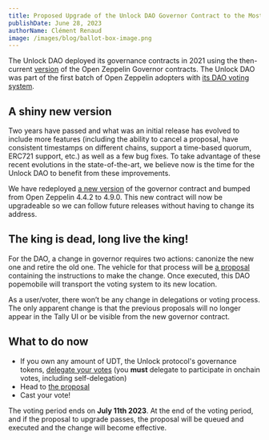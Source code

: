 ```yaml
---
title: Proposed Upgrade of the Unlock DAO Governor Contract to the Most Recent Version
publishDate: June 28, 2023
authorName: Clément Renaud
image: /images/blog/ballot-box-image.png
---
```



The Unlock DAO deployed its governance contracts in 2021 using the then-current [version](https://blog.openzeppelin.com/governor-smart-contract) of the Open Zeppelin Governor contracts. The Unlock DAO was part of the first batch of Open Zeppelin adopters with [its DAO voting system](https://unlock-protocol.com/blog/unlock-dao).

## **A shiny new version**

Two years have passed and what was an initial release has evolved to include more features (including the ability to cancel a proposal, have consistent timestamps on different chains, support a time-based quorum, ERC721 support, etc.) as well as a few bug fixes. To take advantage of these recent evolutions in the state-of-the-art, we believe now is the time for the Unlock DAO to benefit from these improvements.

We have redeployed [a new version](https://etherscan.io/address/0x440d9D4E66d39bb28FB58729Cb4D3ead2A595591#code) of the governor contract and bumped from Open Zeppelin 4.4.2 to 4.9.0. This new contract will now be upgradeable so we can follow future releases without having to change its address.

## **The king is dead, long live the king!**

For the DAO, a change in governor requires two actions: canonize the new one and retire the old one. The vehicle for that process will be [a proposal](https://www.tally.xyz/gov/unlock/proposal/36208249270120864100503453462134662510103434369621143761091232235939585571890) containing the instructions to make the change. Once executed, this DAO popemobile will transport the voting system to its new location.

As a user/voter, there won’t be any change in delegations or voting process. The only apparent change is that the previous proposals will no longer appear in the Tally UI or be visible from the new governor contract.

## **What to do now**

-  If you own any amount of UDT, the Unlock protocol's governance tokens, [delegate your votes](https://unlock-protocol.com/guides/delegation/) (you **must** delegate to participate in onchain votes, including self-delegation)
- Head to [the proposal](https://www.tally.xyz/gov/unlock/proposal/36208249270120864100503453462134662510103434369621143761091232235939585571890)
- Cast your vote!

The voting period ends on **July 11th 2023**. At the end of the voting period, and if the proposal to upgrade passes, the proposal will be queued and executed and the change will become effective.
